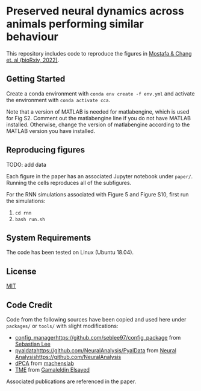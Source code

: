 # Preserved neural dynamics across animals performing similar behaviour

This repository includes code to reproduce the figures in [Mostafa & Chang et. al (bioRxiv, 2022)](https://www.biorxiv.org/content/10.1101/2022.09.26.509498v1).

## Getting Started

Create a conda environment with ```conda env create -f env.yml``` and activate the environment with ```conda activate cca```.

Note that a version of MATLAB is needed for matlabengine, which is used for Fig S2. Comment out the matlabengine line if you do not have MATLAB installed. Otherwise, change the version of matlabengine according to the MATLAB version you have installed. 

## Reproducing figures

TODO: add data

Each figure in the paper has an associated Jupyter notebook under ```paper/```. Running the cells reproduces all of the subfigures. 

For the RNN simulations associated with Figure 5 and Figure S10, first run the simulations:
1. ```cd rnn```
2. ```bash run.sh```

## System Requirements
The code has been tested on Linux (Ubuntu 18.04). 

## License
[MIT](https://opensource.org/license/mit/)

## Code Credit
Code from the following sources have been copied and used here under ```packages/``` or ```tools/``` with slight modifications:
* [config_manager](https://github.com/seblee97/config_package)https://github.com/seblee97/config_package from [Sebastian Lee](https://github.com/seblee97)
* [pyaldata](https://github.com/NeuralAnalysis/PyalData)https://github.com/NeuralAnalysis/PyalData from [Neural Analysis](https://github.com/NeuralAnalysis)https://github.com/NeuralAnalysis
* [dPCA](https://github.com/machenslab/dPCA/tree/master/matlab) from [machenslab](https://github.com/machenslab)
* [TME](https://github.com/gamaleldin/TME/tree/master) from [Gamaleldin Elsayed](https://github.com/gamaleldin)

Associated publications are referenced in the paper.
